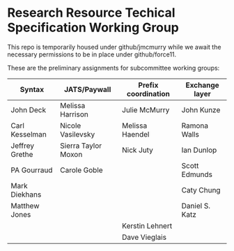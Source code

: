 # Research Resource Techical Specification Working Group

This repo is temporarily housed under github/jmcmurry while we await the necessary permissions to be in place under github/force11.

These are the preliminary assignments for subcommittee working groups:

Syntax | JATS/Paywall | Prefix coordination | Exchange layer
-------|-------|-------|-------|
John Deck | Melissa Harrison | Julie McMurry | John Kunze
Carl Kesselman | Nicole Vasilevsky | Melissa Haendel | Ramona Walls
Jeffrey Grethe | Sierra Taylor Moxon | Nick Juty | Ian Dunlop
PA Gourraud | Carole Goble |  | Scott Edmunds
Mark Diekhans |  |  | Caty Chung
Matthew Jones |  |  | Daniel S. Katz
 |  |  | Kerstin Lehnert
 |  |  | Dave Vieglais
